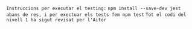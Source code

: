 `Instruccions per executar el testing:` 
`npm install --save-dev jest abans de res, i per exectuar els tests fem npm test`
`Tot el codi del nivell 1 ha sigut revisat per l'Aitor`
